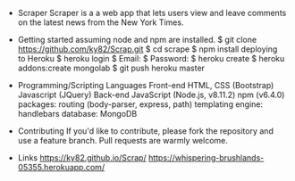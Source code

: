 * Scraper
Scraper is a a web app that lets users view and leave comments on the latest news from the New York Times.

* Getting started
assuming node and npm are installed.
$ git clone https://github.com/ky82/Scrap.git
$ cd scrape
$ npm install
deploying to Heroku
$ heroku login
$ Email: <enter email>
$ Password: <password>
$ heroku create <enter app name>
$ heroku addons:create mongolab
$ git push heroku master
  
* Programming/Scripting Languages
Front-end
HTML, CSS (Bootstrap)
Javascript (JQuery)
Back-end
JavaScript (Node.js, v8.11.2)
npm (v6.4.0) packages: routing (body-parser, express, path)
templating engine: handlebars
database: MongoDB
* Contributing
If you'd like to contribute, please fork the repository and use a feature branch. Pull requests are warmly welcome.

* Links
https://ky82.github.io/Scrap/
https://whispering-brushlands-05355.herokuapp.com/
